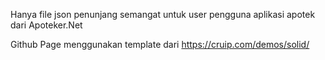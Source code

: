 Hanya file json penunjang semangat untuk user pengguna aplikasi apotek dari Apoteker.Net

Github Page menggunakan template dari https://cruip.com/demos/solid/
